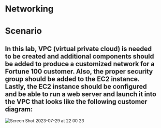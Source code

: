 # Networking

# Scenario

## In this lab, VPC (virtual private cloud) is needed to be created and additional components should be added to produce a customized network for a Fortune 100 customer. Also, the proper security group should be added to the EC2 instance. Lastly, the EC2 instance should be configured and be able to run a web server and launch it into the VPC that looks like the following customer diagram: 

![Screen Shot 2023-07-29 at 22 00 23](https://github.com/Nas26/Networking/assets/80073157/9dba7143-0ed2-45d7-9424-8d591b916dbd)
